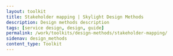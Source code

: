 ```yaml
---
layout: toolkit
title: Stakeholder mapping | Skylight Design Methods
description: Design methods description
tags: [service design, design, guide]
permalink: /work/toolkits/design-methods/stakeholder-mapping/
sidenav: design_methods
content_type: Toolkit
---
```



